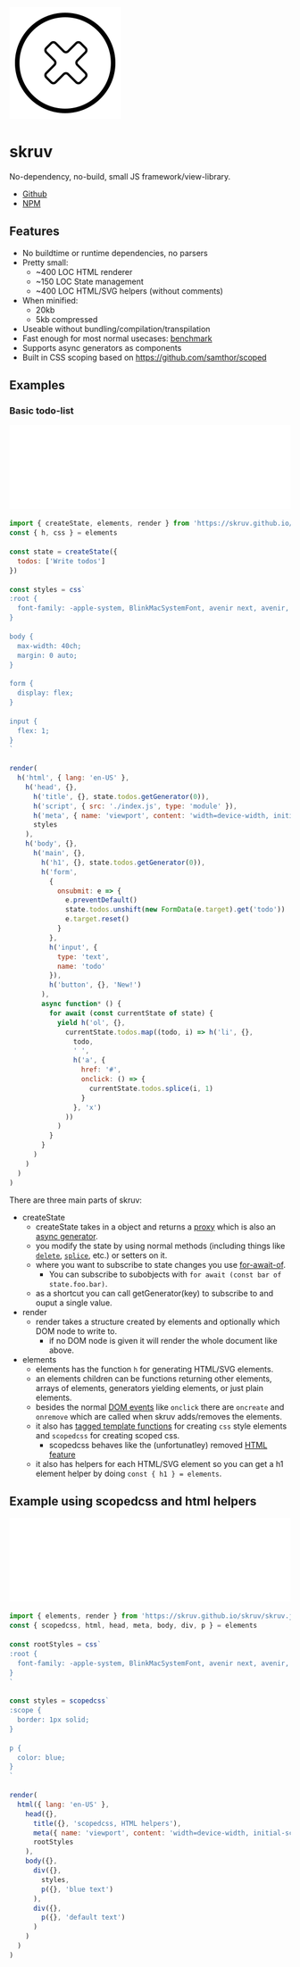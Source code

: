 ![skruv](./icon.svg)

# skruv

No-dependency, no-build, small JS framework/view-library.

* [Github](https://github.com/skruv/skruv)
* [NPM](https://npmjs.com/skruv)

## Features

* No buildtime or runtime dependencies, no parsers
* Pretty small:
  * ~400 LOC HTML renderer
  * ~150 LOC State management
  * ~400 LOC HTML/SVG helpers (without comments)
* When minified:
  * 20kb
  * 5kb compressed
* Useable without bundling/compilation/transpilation
* Fast enough for most normal usecases: [benchmark](https://krausest.github.io/js-framework-benchmark/index.html)
* Supports async generators as components
* Built in CSS scoping based on <https://github.com/samthor/scoped>
<!-- * Works with web components: [tests](https://custom-elements-everywhere.com/libraries/skruv/results/results.html) -->

## Examples

### Basic todo-list

<iframe
  src="./examples/todo/index.html"
  style="width:100%"
  frameborder="0"
  onload="this.style.height = `${this.contentWindow.document.documentElement.scrollHeight}px`"
></iframe>

```js
import { createState, elements, render } from 'https://skruv.github.io/skruv/skruv.js'
const { h, css } = elements

const state = createState({
  todos: ['Write todos']
})

const styles = css`
:root {
  font-family: -apple-system, BlinkMacSystemFont, avenir next, avenir, segoe ui, helvetica neue, helvetica, Cantarell, Ubuntu, roboto, noto, arial, sans-serif;
}

body {
  max-width: 40ch;
  margin: 0 auto;
}

form {
  display: flex;
}

input {
  flex: 1;
}
`

render(
  h('html', { lang: 'en-US' },
    h('head', {},
      h('title', {}, state.todos.getGenerator(0)),
      h('script', { src: './index.js', type: 'module' }),
      h('meta', { name: 'viewport', content: 'width=device-width, initial-scale=1' }),
      styles
    ),
    h('body', {},
      h('main', {},
        h('h1', {}, state.todos.getGenerator(0)),
        h('form',
          {
            onsubmit: e => {
              e.preventDefault()
              state.todos.unshift(new FormData(e.target).get('todo'))
              e.target.reset()
            }
          },
          h('input', {
            type: 'text',
            name: 'todo'
          }),
          h('button', {}, 'New!')
        ),
        async function* () {
          for await (const currentState of state) {
            yield h('ol', {},
              currentState.todos.map((todo, i) => h('li', {},
                todo,
                ' ',
                h('a', {
                  href: '#',
                  onclick: () => {
                    currentState.todos.splice(i, 1)
                  }
                }, 'x')
              ))
            )
          }
        }
      )
    )
  )
)
```

There are three main parts of skruv:

* createState
  * createState takes in a object and returns a [proxy](https://developer.mozilla.org/en-US/docs/Web/JavaScript/Reference/Global_Objects/Proxy) which is also an [async generator](https://developer.mozilla.org/en-US/docs/Web/JavaScript/Reference/Global_Objects/AsyncGenerator).
  * you modify the state by using normal methods (including things like [`delete`](https://developer.mozilla.org/en-US/docs/Web/JavaScript/Reference/Operators/delete), [`splice`](https://developer.mozilla.org/en-US/docs/Web/JavaScript/Reference/Global_Objects/Array/splice), etc.) or setters on it.
  * where you want to subscribe to state changes you use [for-await-of](https://developer.mozilla.org/en-US/docs/Web/JavaScript/Reference/Statements/for-await...of).
    * You can subscribe to subobjects with `for await (const bar of state.foo.bar)`.
  * as a shortcut you can call getGenerator(key) to subscribe to and ouput a single value.
* render
  * render takes a structure created by elements and optionally which DOM node to write to.
    * if no DOM node is given it will render the whole document like above.
* elements
  * elements has the function `h` for generating HTML/SVG elements.
  * an elements children can be functions returning other elements, arrays of elements, generators yielding elements, or just plain elements.
  * besides the normal [DOM events](https://developer.mozilla.org/en-US/docs/Web/Events) like `onclick` there are `oncreate` and `onremove` which are called when skruv adds/removes the elements.
  * it also has [tagged template functions](https://developer.mozilla.org/en-US/docs/Web/JavaScript/Reference/Template_literals#tagged_templates) for creating `css` style elements and `scopedcss` for creating scoped css.
    * scopedcss behaves like the (unfortunatley) removed [HTML feature](https://developer.mozilla.org/en-US/docs/Web/API/HTMLStyleElement/scoped)
  * it also has helpers for each HTML/SVG element so you can get a h1 element helper by doing `const { h1 } = elements`.

## Example using scopedcss and html helpers

<iframe
  src="./examples/todo/scopedcss-htmlhelpers.html"
  style="width:100%"
  frameborder="0"
  onload="this.style.height = `${this.contentWindow.document.documentElement.scrollHeight}px`"
></iframe>

```js
import { elements, render } from 'https://skruv.github.io/skruv/skruv.js'
const { scopedcss, html, head, meta, body, div, p } = elements

const rootStyles = css`
:root {
  font-family: -apple-system, BlinkMacSystemFont, avenir next, avenir, segoe ui, helvetica neue, helvetica, Cantarell, Ubuntu, roboto, noto, arial, sans-serif;
}
`

const styles = scopedcss`
:scope {
  border: 1px solid;
}

p {
  color: blue;
}
`

render(
  html({ lang: 'en-US' },
    head({},
      title({}, 'scopedcss, HTML helpers'),
      meta({ name: 'viewport', content: 'width=device-width, initial-scale=1' }),
      rootStyles
    ),
    body({},
      div({},
        styles,
        p({}, 'blue text')
      ),
      div({},
        p({}, 'default text')
      )
    )
  )
)
```
